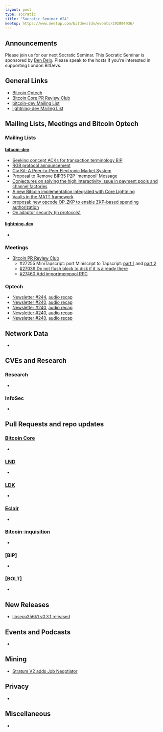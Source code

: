```yaml
---
layout: post
type: socratic
title: "Socratic Seminar #24"
meetup: https://www.meetup.com/bitdevsldn/events/292894936/
---
```


## Announcements

Please join us for our next Socratic Seminar. This Socratic Seminar is sponsored by [Ben Delo](https://twitter.com/bendelo).
Please speak to the hosts if you're interested in supporting London BitDevs.

## General Links

* [Bitcoin Optech](https://bitcoinops.org)
* [Bitcoin Core PR Review Club](https://bitcoincore.reviews)
* [bitcoin-dev Mailing List](https://lists.linuxfoundation.org/pipermail/bitcoin-dev)
* [lightning-dev Mailing List](https://lists.linuxfoundation.org/pipermail/lightning-dev)

## Mailing Lists, Meetings and Bitcoin Optech
### Mailing Lists
#### [bitcoin-dev](https://lists.linuxfoundation.org/pipermail/bitcoin-dev)
- [Seeking concept ACKs for transaction terminology BIP](https://lists.linuxfoundation.org/pipermail/bitcoin-dev/2023-April/021550.html)
- [RGB protocol announcement](https://lists.linuxfoundation.org/pipermail/bitcoin-dev/2023-April/021554.html)
- [Civ Kit: A Peer-to-Peer Electronic Market System](https://lists.linuxfoundation.org/pipermail/bitcoin-dev/2023-April/021556.html)
- [Proposal to Remove BIP35 P2P 'mempool' Message](https://lists.linuxfoundation.org/pipermail/bitcoin-dev/2023-April/021562.html)
- [Conjectures on solving the high interactivity issue in payment pools and channel factories](https://lists.linuxfoundation.org/pipermail/bitcoin-dev/2023-April/021560.html)
- [A new Bitcoin implementation integrated with Core Lightning](https://lists.linuxfoundation.org/pipermail/bitcoin-dev/2023-April/021566.html)
- [Vaults in the MATT framework](https://lists.linuxfoundation.org/pipermail/bitcoin-dev/2023-April/021588.html)
- [proposal: new opcode OP_ZKP to enable ZKP-based spending authorization](https://lists.linuxfoundation.org/pipermail/bitcoin-dev/2023-April/021592.html)
- [On adaptor security (in protocols)](https://lists.linuxfoundation.org/pipermail/bitcoin-dev/2023-April/021594.html)

#### [lightning-dev](https://lists.linuxfoundation.org/pipermail/lightning-dev)
-

### Meetings
- [Bitcoin PR Review Club](https://bitcoincore.reviews)
  - #27255 MiniTapscript: port Miniscript to Tapscript: [part 1](https://bitcoincore.reviews/27255) and [part 2](https://bitcoincore.reviews/27255-2)
  - [#27039 Do not flush block to disk if it is already there](https://bitcoincore.reviews/27039)
  - [#27460 Add importmempool RPC](https://bitcoincore.reviews/27460)

### Optech
- [Newsletter #244](https://bitcoinops.org/en/newsletters/2023/03/29/), [audio recap](https://bitcoinops.org/en/podcast/2023/03/30/)
- [Newsletter #240](https://bitcoinops.org/en/newsletters/2023/04/05/), [audio recap](https://bitcoinops.org/en/podcast/2023/04/06/)
- [Newsletter #240](https://bitcoinops.org/en/newsletters/2023/04/12/), [audio recap](https://bitcoinops.org/en/podcast/2023/04/13/)
- [Newsletter #240](https://bitcoinops.org/en/newsletters/2023/04/19/), [audio recap](https://bitcoinops.org/en/podcast/2023/04/20/)
- [Newsletter #240](https://bitcoinops.org/en/newsletters/2023/04/26/), [audio recap](https://bitcoinops.org/en/podcast/2023/04/27/)

## Network Data
-

## CVEs and Research
### Research
-

### InfoSec
-

## Pull Requests and repo updates
### [Bitcoin Core](https://github.com/bitcoin/bitcoin)
-


### [LND](https://github.com/lightningnetwork/lnd)
-

### [LDK](https://github.com/lightningdevkit/rust-lightning)
-

### [Eclair](https://github.com/ACINQ/eclair)
-

### [Bitcoin-inquisition](https://github.com/bitcoin-inquisition/bitcoin)
-

### [BIP]
-

### [BOLT]
-

## New Releases
- [libsecp256k1 v0.3.1 released](https://lists.linuxfoundation.org/pipermail/bitcoin-dev/2023-April/021553.html)

## Events and Podcasts
-

## Mining
- [Stratum V2 adds Job Negotiator](https://stratumprotocol.org/blog/stratumv2-jn-announcement/)

## Privacy
-

## Miscellaneous
-